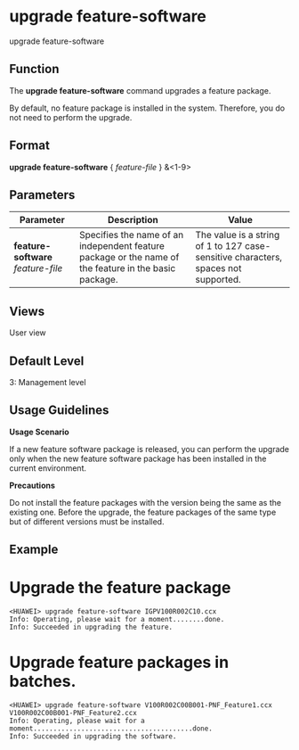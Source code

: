 upgrade feature-software
========================

upgrade feature-software

Function
--------



The **upgrade feature-software** command upgrades a feature package.



By default, no feature package is installed in the system. Therefore, you do not need to perform the upgrade.


Format
------

**upgrade feature-software** { *feature-file* } &<1-9>


Parameters
----------

| Parameter | Description | Value |
| --- | --- | --- |
| **feature-software** *feature-file* | Specifies the name of an independent feature package or the name of the feature in the basic package. | The value is a string of 1 to 127 case-sensitive characters, spaces not supported. |



Views
-----

User view


Default Level
-------------

3: Management level


Usage Guidelines
----------------

**Usage Scenario**

If a new feature software package is released, you can perform the upgrade only when the new feature software package has been installed in the current environment.

**Precautions**

Do not install the feature packages with the version being the same as the existing one. Before the upgrade, the feature packages of the same type but of different versions must be installed.


Example
-------

# Upgrade the feature package
```
<HUAWEI> upgrade feature-software IGPV100R002C10.ccx
Info: Operating, please wait for a moment........done.
Info: Succeeded in upgrading the feature.

```

# Upgrade feature packages in batches.
```
<HUAWEI> upgrade feature-software V100R002C00B001-PNF_Feature1.ccx V100R002C00B001-PNF_Feature2.ccx
Info: Operating, please wait for a moment........................................done.
Info: Succeeded in upgrading the software.

```